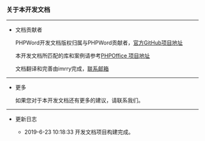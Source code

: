 ### 关于本开发文档

---

* 文档贡献者

    PHPWord开发文档版权归属与PHPWord贡献者，[官方GitHub项目地址](https://github.com/PHPOffice/PHPWord)
	
	本开发文档所匹配的库和案例请参考[PHPOffice 项目地址](https://github.com/imrry/PHPOffice)
	
    文档翻译和完善由imrry完成，[联系邮箱](mailto://hi@168linux.cn)

---

* 更多

    如果您对于本开发文档还有更多的建议，请联系我们。

---
* 更新日志

    * 2019-6-23 10:18:33  开发文档项目构建完成。